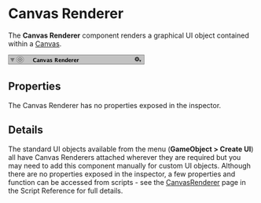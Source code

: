 # Canvas Renderer

The **Canvas Renderer** component renders a graphical UI object contained within a [Canvas](class-Canvas.md).

![](images/UI_CanvasRendererInspector.png)

## Properties

The Canvas Renderer has no properties exposed in the inspector.

## Details

The standard UI objects available from the menu (**GameObject &gt; Create UI**) all have Canvas Renderers attached
wherever they are required but you may need to add this component manually for custom UI objects. Although there are no
properties exposed in the inspector, a few properties and function can be accessed from scripts - see
the [CanvasRenderer](https://docs.unity3d.com/ScriptReference/CanvasRenderer.html.md) page in the Script Reference for
full details.
